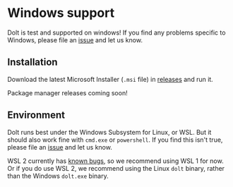 # Windows support

Dolt is test and supported on windows! If you find any problems
specific to Windows, please file an
[issue](https://github.com/dolthub/dolt/issues/) and let us know.

## Installation

Download the latest Microsoft Installer (`.msi` file) in
[releases](https://github.com/dolthub/dolt/releases) and run it.

Package manager releases coming soon!

## Environment

Dolt runs best under the Windows Subsystem for Linux, or WSL. But it
should also work fine with `cmd.exe` or `powershell`. If you find this
isn't true, please file an
[issue](https://github.com/dolthub/dolt/issues/) and let us know.

WSL 2 currently has [known
bugs](https://github.com/dolthub/dolt/issues/992), so we recommend
using WSL 1 for now. Or if you do use WSL 2, we recommend using the
Linux `dolt` binary, rather than the Windows `dolt.exe` binary.
